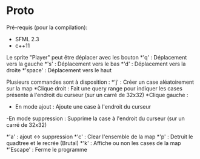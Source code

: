 # Proto

Pré-requis (pour la compilation): 
- SFML 2.3 
- c++11 

Le sprite "Player" peut être déplacer avec les bouton 
*'q' : Déplacement vers la gauche 
*'s' : Déplacement vers le bas 
*'d' : Déplacement vers la droite 
*'space' : Déplacement vers le haut 

Plusieurs commandes sont à disposition : 
*'j' : Créer un case aléatoirement sur la map 
*Clique droit : Fait une query range pour indiquer les cases présente à l'endroit du curseur (sur un carré de 32x32) 
*Clique gauche : 

  - En mode ajout : Ajoute une case à l'endroit du curseur 

  -En mode suppression : Supprime la case à l'endroit du curseur (sur un carré de 32x32) 

*'a' : ajout <-> suppression 
*'c' : Clear l'ensemble de la map 
*'p' : Detruit le quadtree et le recrée (Brutal) 
*'k' : Affiche ou non les cases de la map 
*'Escape' : Ferme le programme 

